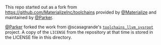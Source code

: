 
This repo started out as a fork from https://github.com/MaterializeInc/toolchains
provided by [@Materialize](https://github.com/MaterializeInc) and maintained
by [@Parker](https://github.com/ParkMyCar).

[@Parker](https://github.com/ParkMyCar) forked the work from @scasagrande's [`toolchains_llvm_sysroot`](https://github.com/scasagrande/toolchains_llvm_sysroot/tree/86c243de7f1fbb55724a1812fb9801230554cd80) project. A copy of the `LICENSE` from the repository at that time is stored in the LICENSE file in this directory.


